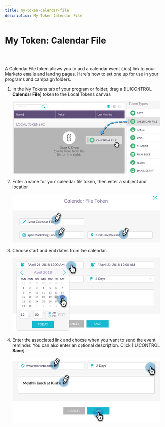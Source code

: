 ```yaml
---
title: my-token-calendar-file
description: My Token Calendar File
---
```


# My Token: Calendar File

<br>&nbsp;

A Calendar File token allows you to add a calendar event (.ics) link to your Marketo emails and landing pages. Here's how to set one up for use in your programs and campaign folders.

1. In the My Tokens tab of your program or folder, drag a [!UICONTROL **Calendar File**] token to the Local Tokens canvas.

   ![Image One](/help/sky/assets/my-tokens/my-token-calendar-file/my-token-calendar-file-1.jpg)

1. Enter a name for your calendar file token, then enter a subject and location.

   ![Image Two](/help/sky/assets/my-tokens/my-token-calendar-file/my-token-calendar-file-2.jpg)

1. Choose start and end dates from the calendar.

   ![Image Three](/help/sky/assets/my-tokens/my-token-calendar-file/my-token-calendar-file-3.jpg)

1. Enter the associated link and choose when you want to send the event reminder. You can also enter an optional description. Click [!UICONTROL **Save**].

   ![Image Four](/help/sky/assets/my-tokens/my-token-calendar-file/my-token-calendar-file-4.jpg)